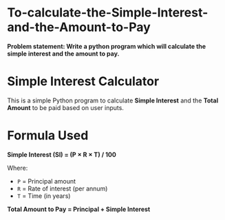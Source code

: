 # To-calculate-the-Simple-Interest-and-the-Amount-to-Pay

**Problem statement: Write a python program which will calculate the simple interest and the amount to pay.**

# Simple Interest Calculator 

This is a simple Python program to calculate **Simple Interest** and the **Total Amount** to be paid based on user inputs.

# Formula Used

**Simple Interest (SI) = (P × R × T) / 100**

Where:
- `P` = Principal amount
- `R` = Rate of interest (per annum)
- `T` = Time (in years)

**Total Amount to Pay = Principal + Simple Interest**
